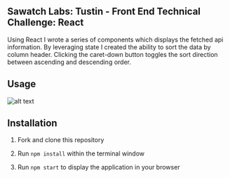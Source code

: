 ## Sawatch Labs: Tustin - Front End Technical Challenge: React

Using React I wrote a series of components which displays the fetched api information.  By leveraging state I created the
ability to sort the data by column header.  Clicking the caret-down button toggles the sort direction between ascending and 
descending order. 

## Usage 

![alt text](https://media.giphy.com/media/jTBjCywV7uyxKV8Qpj/giphy.gif)

## Installation

1) Fork and clone this repository

2) Run `npm install` within the terminal window

3) Run `npm start` to display the application in your browser
